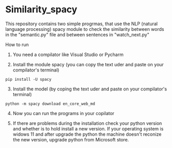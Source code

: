 # Similarity_spacy
This repository contains two simple progrmas, that use the NLP (natural language processing) spacy module to check the similarity between words in the "semantic.py" file and between sentences in "watch_next.py"

How to run
  1) You need a compilator like Visual Studio or Pycharm
  
  2) Install the module spacy (you can copy the text uder and paste on your compilator's terminal)
    
    pip install -U spacy
   
  3) Install the model (by coping the text uder and paste on your compilator's terminal)
    
    python -m spacy download en_core_web_md
   
  4) Now you can run the programs in your copilator
  
  5) If there are problems during the installation check your python version and whether is to hold install a new version.
     If your operating system is widows 11 and after upgrade the python the machine doesn't reconize the new version, upgrade python from Microsoft store.
  
